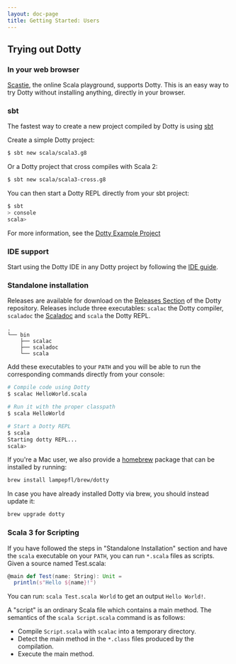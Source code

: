 ```yaml
---
layout: doc-page
title: Getting Started: Users
---
```


## Trying out Dotty

### In your web browser
[Scastie](https://scastie.scala-lang.org/?target=dotty), the online Scala playground, supports Dotty.
This is an easy way to try Dotty without installing anything, directly in your browser.

### sbt
The fastest way to create a new project compiled by Dotty is using [sbt](http://www.scala-sbt.org/)

Create a simple Dotty project:
```bash
$ sbt new scala/scala3.g8
```

Or a Dotty project that cross compiles with Scala 2:
```bash
$ sbt new scala/scala3-cross.g8
```

You can then start a Dotty REPL directly from your sbt project:
```bash
$ sbt
> console
scala>
```

For more information, see the [Dotty Example Project](https://github.com/scala/scala3-example-project)

### IDE support
Start using the Dotty IDE in any Dotty project by following the
[IDE guide](./ide-support.md).

### Standalone installation
Releases are available for download on the [Releases Section](https://github.com/lampepfl/dotty/releases)
of the Dotty repository. Releases include three executables: `scalac` the Dotty compiler,
`scaladoc` the [Scaladoc](scaladoc.md) and `scala` the Dotty REPL.

```
.
└── bin
    ├── scalac
    ├── scaladoc
    └── scala
```

Add these executables to your `PATH` and you will be able to run the corresponding commands directly
from your console:
```bash
# Compile code using Dotty
$ scalac HelloWorld.scala

# Run it with the proper classpath
$ scala HelloWorld

# Start a Dotty REPL
$ scala
Starting dotty REPL...
scala>
```

If you're a Mac user, we also provide a [homebrew](https://brew.sh/) package that can be installed by running:

```bash
brew install lampepfl/brew/dotty
```

In case you have already installed Dotty via brew, you should instead update it:

```bash
brew upgrade dotty
```

### Scala 3 for Scripting
If you have followed the steps in "Standalone Installation" section and have the `scala` executable on your `PATH`, you can run `*.scala` files as scripts. Given a source named Test.scala:

```scala
@main def Test(name: String): Unit =
  println(s"Hello ${name}!")
```

You can run: `scala Test.scala World` to get an output `Hello World!`.

A "script" is an ordinary Scala file which contains a main method. The semantics of the `scala Script.scala` command is as follows:

- Compile `Script.scala` with `scalac` into a temporary directory.
- Detect the main method in the `*.class` files produced by the compilation.
- Execute the main method.
